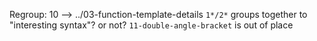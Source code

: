 Regroup:
10 --> ../03-function-template-details 
`1*/2*` groups together to "interesting syntax"? or not? `11-double-angle-bracket` is out of place

